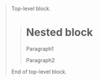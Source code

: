 > Top-level block.
>
>> # Nested block
>> 
>> Paragraph1
>> 
>> Paragraph2
> 
> End of top-level block.